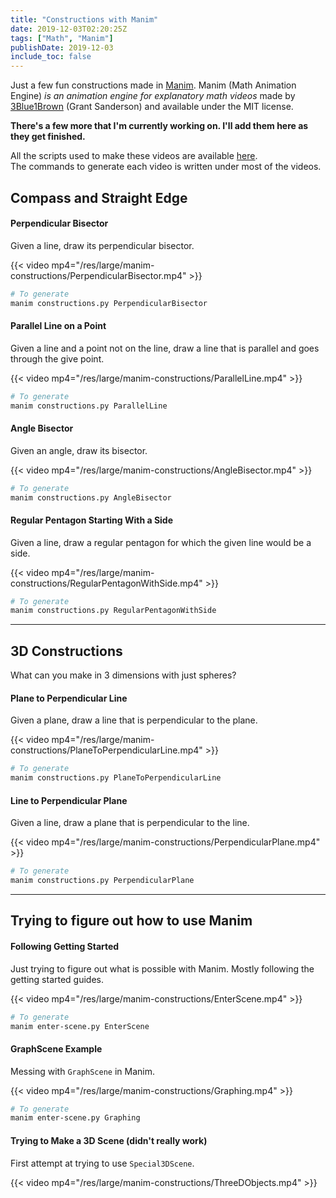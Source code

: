 ```yaml
---
title: "Constructions with Manim"
date: 2019-12-03T02:20:25Z
tags: ["Math", "Manim"]
publishDate: 2019-12-03
include_toc: false
---
```


Just a few fun constructions made in [Manim](https://github.com/3b1b/manim). Manim (Math Animation Engine) <cite href="https://github.com/3b1b/manim">is an animation engine for explanatory math videos</cite> made by [3Blue1Brown](https://www.3blue1brown.com) (Grant Sanderson) and available under the MIT license.

<!--more-->

**There's a few more that I'm currently working on. I'll add them here as they get finished.**

All the scripts used to make these videos are available [here](https://git.garykim.dev/gary-kim/trying-manim).  
The commands to generate each video is written under most of the videos.

## Compass and Straight Edge

#### Perpendicular Bisector

Given a line, draw its perpendicular bisector.

{{< video mp4="/res/large/manim-constructions/PerpendicularBisector.mp4" >}}
```bash
# To generate
manim constructions.py PerpendicularBisector
```

#### Parallel Line on a Point

Given a line and a point not on the line, draw a line that is parallel and goes through the give point.

{{< video mp4="/res/large/manim-constructions/ParallelLine.mp4" >}}

```bash
# To generate
manim constructions.py ParallelLine
```

#### Angle Bisector

Given an angle, draw its bisector.

{{< video mp4="/res/large/manim-constructions/AngleBisector.mp4" >}}

```bash
# To generate
manim constructions.py AngleBisector
```

#### Regular Pentagon Starting With a Side

Given a line, draw a regular pentagon for which the given line would be a side.

{{< video mp4="/res/large/manim-constructions/RegularPentagonWithSide.mp4" >}}

```bash
# To generate
manim constructions.py RegularPentagonWithSide
```

---
## 3D Constructions

What can you make in 3 dimensions with just spheres? 

#### Plane to Perpendicular Line

Given a plane, draw a line that is perpendicular to the plane.

{{< video mp4="/res/large/manim-constructions/PlaneToPerpendicularLine.mp4" >}}

```bash
# To generate
manim constructions.py PlaneToPerpendicularLine
```

#### Line to Perpendicular Plane

Given a line, draw a plane that is perpendicular to the line.

{{< video mp4="/res/large/manim-constructions/PerpendicularPlane.mp4" >}}

```bash
# To generate
manim constructions.py PerpendicularPlane
```

---
## Trying to figure out how to use Manim

#### Following Getting Started

Just trying to figure out what is possible with Manim. Mostly following the getting started guides.

{{< video mp4="/res/large/manim-constructions/EnterScene.mp4" >}}

```bash
# To generate
manim enter-scene.py EnterScene
```

#### GraphScene Example

Messing with `GraphScene` in Manim.

{{< video mp4="/res/large/manim-constructions/Graphing.mp4" >}}

```bash
# To generate
manim enter-scene.py Graphing
```

#### Trying to Make a 3D Scene (didn't really work)

First attempt at trying to use `Special3DScene`.

{{< video mp4="/res/large/manim-constructions/ThreeDObjects.mp4" >}}
